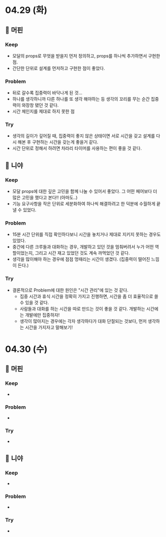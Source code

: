 # 04.29 (화)

## 🧁 머핀

### Keep

- 모달의 props로 무엇을 받을지 먼저 정의하고, props를 하나씩 추가하면서 구현한 점.
- 간단한 단위로 설계를 먼저하고 구현한 점이 좋았다.

### Problem

- 뒤로 갈수록 집중력이 바닥나게 된 것…
- 하나를 생각하니까 다른 하나를 또 생각 해야하는 등 생각의 꼬리를 무는 순간 집중력이 와장창 됐던 것 같다.
- 시간 체인지를 제대로 하지 못한 점

### Try

- 생각의 길이가 깊어질 때, 집중력이 좋지 않은 상태이면 서로 시간을 갖고 설계를 다시 해본 후 구현하는 시간을 갖는게 좋을거 같다.
- 시간 단위로 정해서 하려면 차라리 타이머를 사용하는 편이 좋을 것 같다.

## 🐢 니야

### Keep

- 모달 props에 대한 깊은 고민을 함께 나눌 수 있어서 좋았다. 그 어떤 페어보다 더 많은 고민을 했다고 본다!! (아마도..)
- 기능 요구사항을 작은 단위로 세분화하여 하나씩 해결하려고 한 덕분에 수월하게 끝낼 수 있었다.

### Problem

- 15분 시간 단위를 직접 확인하다보니 시간을 놓치거나 제대로 지키지 못하는 경우도 있었다.
- 중간에 다른 크루들과 대화하는 경우, 개발하고 있던 것을 멈춰버려서 누가 어떤 역할이었는지, 그리고 시간 재고 있었던 것도 계속 까먹었던 것 같다.
- 생각을 많이해야 하는 경우에 점점 멍때리는 시간이 생겼다. (집중력이 떨어진 느낌이 든다.)

### Try

- 결론적으로 Problem에 대한 원인은 "시간 관리"에 있는 것 같다.
  - 집중 시간과 휴식 시간을 정확히 가지고 진행하면, 시간을 좀 더 효율적으로 쓸 수 있을 것 같다.
  - 사람들과 대화를 하는 시간을 따로 만드는 것이 좋을 것 같다. 개발하는 시간에는 개발에만 집중하자!
  - 생각이 많아지는 경우에는 각자 생각하다가 대화 단절되는 것보다, 먼저 생각하는 시간을 가지자고 말해보기!

# 04.30 (수)

## 🧁 머핀

### Keep

-

### Problem

-

### Try

-

## 🐢 니야

### Keep

-

### Problem

-

### Try

-
